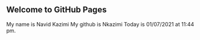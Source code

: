 ## Welcome to GitHub Pages
My name is Navid Kazimi
My github is Nkazimi
Today is 01/07/2021 at 11:44 pm.
